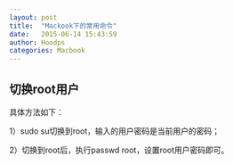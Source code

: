 ```yaml
---
layout: post
title:  "Mackook下的常用命令"
date:   2015-06-14 15:43:59
author: Hoodps
categories: Macbook
---
```


## 切换root用户
具体方法如下：

1）sudo su切换到root，输入的用户密码是当前用户的密码；

2）切换到root后，执行passwd root，设置root用户密码即可。


